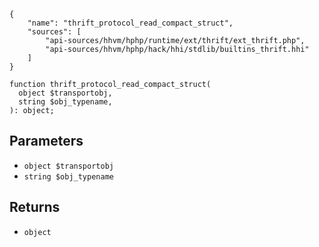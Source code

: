 ``` yamlmeta
{
    "name": "thrift_protocol_read_compact_struct",
    "sources": [
        "api-sources/hhvm/hphp/runtime/ext/thrift/ext_thrift.php",
        "api-sources/hhvm/hphp/hack/hhi/stdlib/builtins_thrift.hhi"
    ]
}
```




``` Hack
function thrift_protocol_read_compact_struct(
  object $transportobj,
  string $obj_typename,
): object;
```




## Parameters




+ ` object $transportobj `
+ ` string $obj_typename `




## Returns




* ` object `
<!-- HHAPIDOC -->
